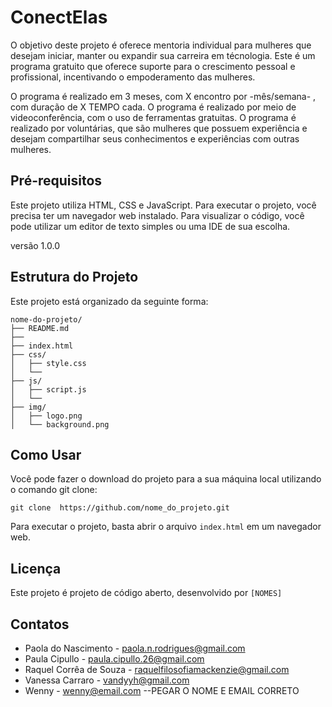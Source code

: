 # ConectElas

O objetivo deste projeto é oferece mentoria individual para mulheres que desejam iniciar, manter ou expandir sua carreira em técnologia.
Este é um programa gratuito que oferece suporte para o crescimento pessoal e profissional, incentivando o empoderamento das mulheres.

O programa é realizado em 3 meses, com X encontro por -mês/semana- , com duração de X TEMPO cada. O programa é realizado por meio de videoconferência, com o uso de ferramentas gratuitas. O programa é realizado por voluntárias, que são mulheres que possuem experiência e desejam compartilhar seus conhecimentos e experiências com outras mulheres. 

## Pré-requisitos

Este projeto utiliza HTML, CSS e JavaScript. Para executar o projeto, você precisa ter um navegador web instalado.
Para visualizar o código, você pode utilizar um editor de texto simples ou uma IDE de sua escolha.

versão 1.0.0


## Estrutura do Projeto

Este projeto está organizado da seguinte forma:

```
nome-do-projeto/
├── README.md
├── 
├── index.html
├── css/
│   ├── style.css
│   └── 
├── js/
│   ├── script.js
│   └── 
├── img/
│   ├── logo.png
│   └── background.png

```

## Como Usar

Você pode fazer o download do projeto para a sua máquina local utilizando o comando git clone:

``` 
git clone  https://github.com/nome_do_projeto.git
```

Para executar o projeto, basta abrir o arquivo `index.html` em um navegador web.


## Licença

Este projeto é projeto de código aberto, 
desenvolvido por `[NOMES]`

## Contatos

- Paola do Nascimento - [paola.n.rodrigues@gmail.com](mailto:paola.n.rodrigues@gmail.com)
- Paula Cipullo - [paula.cipullo.26@gmail.com](paula.cipullo.26@gmail.com)
- Raquel Corrêa de Souza - [raquelfilosofiamackenzie@gmail.com](mailto:raquelfilosofiamackenzie@gmail.com)
- Vanessa Carraro - [vandyyh@gmail.com](mailto:vandyyh@gmail.com)
- Wenny - [wenny@email.com](mailto:wenny@email.com) --PEGAR O NOME E EMAIL CORRETO